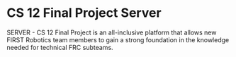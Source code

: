 # CS 12 Final Project Server

SERVER - CS 12 Final Project is an all-inclusive platform that allows new FIRST Robotics team members to gain a strong foundation in the knowledge needed for technical FRC subteams.
